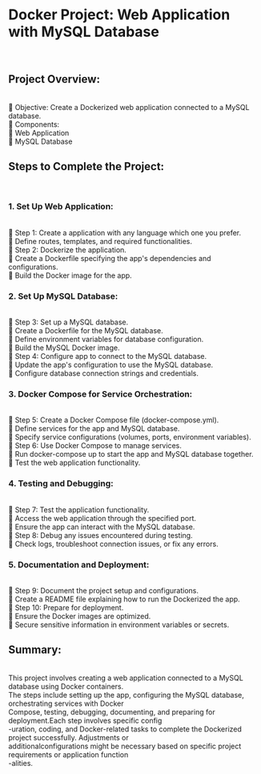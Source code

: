<h1>Docker Project: Web Application with MySQL Database</h1> <br/>
<h2>Project Overview:</h2><br/>
 Objective: Create a Dockerized web application connected to a MySQL database.<br/>
 Components:<br/>
 Web Application<br/>
 MySQL Database<br/>
<h2>Steps to Complete the Project:</h2><br/>
<h3>1. Set Up Web Application:</h3><br/>
 Step 1: Create a application with any language which one you prefer.<br/>
 Define routes, templates, and required functionalities.<br/>
 Step 2: Dockerize the application.<br/>
 Create a Dockerfile specifying the app's dependencies and configurations.<br/>
 Build the Docker image for the app.<br/>
<h3>2. Set Up MySQL Database:</h3><br/>
 Step 3: Set up a MySQL database.<br/>
 Create a Dockerfile for the MySQL database.<br/>
 Define environment variables for database configuration.<br/>
 Build the MySQL Docker image.<br/>
 Step 4: Configure app to connect to the MySQL database.<br/>
 Update the app's configuration to use the MySQL database.<br/>
 Configure database connection strings and credentials.<br/>
<h3>3. Docker Compose for Service Orchestration:</h3><br/>
 Step 5: Create a Docker Compose file (docker-compose.yml).<br/>
 Define services for the app and MySQL database.<br/>
 Specify service configurations (volumes, ports, environment variables).<br/>
 Step 6: Use Docker Compose to manage services.<br/>
 Run docker-compose up to start the app and MySQL database together.<br/>
 Test the web application functionality.<br/>
<h3>4. Testing and Debugging:</h3><br/>
 Step 7: Test the application functionality.<br/>
 Access the web application through the specified port.<br/>
 Ensure the app can interact with the MySQL database.<br/>
 Step 8: Debug any issues encountered during testing.<br/>
 Check logs, troubleshoot connection issues, or fix any errors.<br/>
<h3>5. Documentation and Deployment:</h3><br/>
 Step 9: Document the project setup and configurations.<br/>
 Create a README file explaining how to run the Dockerized the app.<br/>
 Step 10: Prepare for deployment.<br/>
 Ensure the Docker images are optimized.<br/>
 Secure sensitive information in environment variables or secrets.<br/>
<h2>Summary:</h2><br/>
This project involves creating a web application connected to a MySQL database using Docker containers. <br/>
The steps include setting up the app, configuring the MySQL database, orchestrating services with Docker<br/>
Compose, testing, debugging, documenting, and preparing for deployment.Each step involves specific config<br/>
-uration, coding, and Docker-related tasks to complete the Dockerized project successfully. Adjustments or<br/>
additionalconfigurations might be necessary based on specific project requirements or application function<br/>
-alities.<br/>
